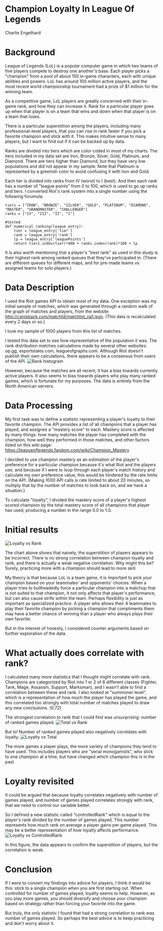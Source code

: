 # Champion Loyalty In League Of Legends

Charlie Engelhard

# Background

League of Legends (LoL) is a popular computer game in which two teams of five players compete to destroy one another's base. Each player picks a "champion" from a pool of about 150 in-game characters, each with unique abilities and powers. LoL has around 100 million active players, and the most recent world championship tournament had a prize of $1 million for the winning team. 

As a competitive game, LoL players are greatly concerned with their in-game rank, and how they can increase it. Rank for a particular player goes up when that player is on a team that wins and down when that player is on a team that loses. 

There is a particular superstition among the players, including many professional-level players, that you can rise in rank faster if you pick a favorite champion and stick with it. This makes intuitive sense to many players, but I want to find out if it can be backed up by data.

Ranks are divided into tiers which are color coded in most of my charts. The tiers included in my data set are Iron, Bronze, Silver, Gold, Platinum, and Diamond. There are tiers higher than Diamond, but they have very low populations and did not appear in my sample. Note that Platinum is represented by a greenish color to avoid confusing it with Iron and Gold.

Each tier is divided into ranks from IV (worst) to I (best). And then each rank has a number of "league points" from 0 to 100, which is used to go up ranks and tiers. I converted Riot's rank system into a single number using the following forumula:

```
tiers = ["IRON", "BRONZE", "SILVER", "GOLD", "PLATINUM", "DIAMOND", "MASTER", "GRANDMASTER", "CHALLENGER"]
ranks = ["IV", "III", "II", "I"]

#tested
def numerical_ranking(league_entry):
	tier = league_entry['tier']
	rank = league_entry['rank']
	lp = league_entry['leaguePoints']
	return tiers.index(tier)*400 + ranks.index(rank)*100 + lp
```
It is also worth mentioning that a player's "best rank" as used in this study is their highest rank among ranked queues that they've participated in. (There are different queues for different maps, and for pre-made teams vs assigned teams for solo players.)

# Data Description

I used the Riot games API to obtain most of my data. One exception was my initial sample of matches, which was generated through a random walk of the graph of matches and players, from the website http://canisback.com/matchId/matchlist_na1.json. (This data is recalculated every 2 days or so.)

I took my sample of 1000 players from this list of matches. 

I tested this data set to see how representative of the population it was. The rank distribution matches calculations made by several other websites: op.gg, esportstales.com, leagueofgraphs.com. Although Riot doesn't publish their own calculations, there appears to be a consensus from users of the API.
![Rank histogram](/rank_histo.png?raw=true "Rank histogram")

However, because the matches are all recent, it has a bias towards currently active players. It also seems to bias towards players who play many ranked games, which is fortunate for my purposes. The data is entirely from the North American servers.

# Data Processing

My first task was to define a statistic representing a player's loyalty to their favorite champion. The API provides a list of all champions that a player has played, and assignes a "mastery score" to each. Mastery score is affected by many things: how many matches the player has completed with the champion, how well they performed in those matches, and other factors listed on this wiki page: https://leagueoflegends.fandom.com/wiki/Champion_Mastery

I decided to use champion mastery as an estimation of the player's preference for a particular champion because it's what Riot and the players use, and because if I were to loop through each player's match history and calculate my own preference value, this would be hindered by the rate limits on the API. (Making 1000 API calls is rate limited to about 20 minutes, so multiply that by the number of matches to look back on, and we have a situation.)

To calculate "loyalty", I divided the mastery score of a player's highest scored champion by the total mastery score of all champions that player has used, producing a number in the range 0.0 to 1.0. 


# Initial results
![Loyalty vs Rank](/loyalty_v_rank.png?raw=true "Loyalty vs Rank")

The chart above shows that naively, the superstition of players appears to be incorrect. There is no strong correlation between champion loyalty and rank, and there is actually a weak negative correlation. Why might this be? Surely, practicing more with a champion should lead to more skill. 

My theory is that because LoL is a team game, it is important to pick your champion based on your teammates' and opponents' choices. When a player tries to bullheadedly force a particular champion into a matchup that is not suited to that champion, it not only affects that player's performance, but can also cause strife within the team. Perhaps flexibility is just as important as specialized practice. A player who allows their 4 teammates to play their favorite champion by picking a champion that compliments them may have a better chance of winning than a player who always plays their own favorite.

But in the interest of honesty, I considered counter arguments based on further exploration of the data.

# What actually does correlate with rank?

I calculated many more statistics that I thought might correlate with rank. Champions are categorized by Riot into 1 or 2 of 6 different classes (Fighter, Tank, Mage, Assassin, Support, Marksman), and I wasn't able to find a correlation between these and rank. I also looked at "summoner level", which is a representation of how much the player has played the game, and this correlated too strongly with total number of matches played to draw any new conclusions. (0.72) 

The strongest correlation to rank that I could find was unsurprising: number of ranked games played.
![Total vs Rank](/total_v_rank.png?raw=true "Total vs Rank")

But lo! Number of ranked games played also negatively correlates with loyalty. 
![Loyalty vs Total](/loyalty_v_total.png?raw=true "Loyalty vs Total")

The more games a player plays, the more variety of champions they tend to have used. This includes players who are "serial monogamists", who stick to one champion at a time, but have changed which champion this is in the past. 

# Loyalty revisited

It could be argued that because loyalty correlates negatively with number of games played, and number of games played correlates strongly with rank, that we need to control our variable better.

So I defined a new statistic called "controlledRank" which is equal to the player's rank divided by the number of games played. This number represents how much rank on average a player gains per game played. This may be a better representation of how loyalty affects performance.
![Loyalty vs ControlledRank](/loyalty_v_controlledRank.png?raw=true "Loyalty vs ControlledRank")

In this figure, the data appears to confirm the superstition of players, but the correlation is weak.

# Conclusion

If I were to convert my findings into advice for players, I think it would be this: stick to a single champion when you are first starting out. When controlled for number of games played, loyalty seems to help. However, as you play more games, you should diversify and choose your champion based on strategy rather than forcing your favorite into the game.

But truly, the only statistic I found that had a strong correlation to rank was number of games played. So perhaps the best advice is to keep practicing and don't worry about it.